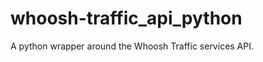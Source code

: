 whoosh-traffic_api_python
=========================

A python wrapper around the Whoosh Traffic services API.